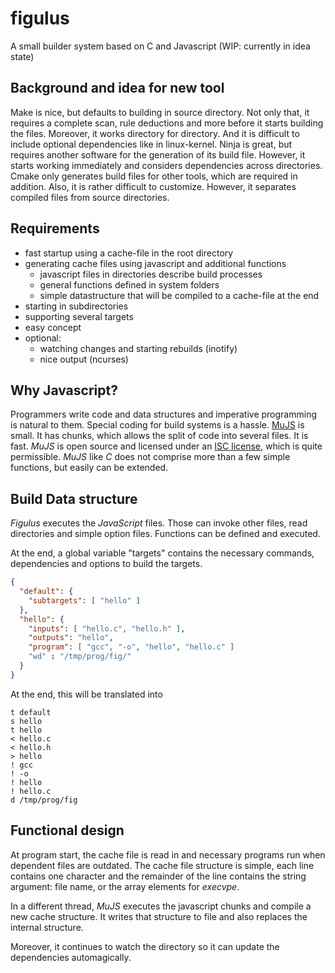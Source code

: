 # figulus
A small builder system based on C and Javascript (WIP: currently in idea state)

## Background and idea for new tool

Make is nice, but defaults to building in source directory. Not only that, it requires a complete scan, rule deductions and more before it starts building the files. Moreover, it works directory for directory. And it is difficult to include optional dependencies like in linux-kernel. Ninja is great, but requires another software for the generation of its build file. However, it starts working immediately and considers dependencies across directories. Cmake only generates build files for other tools, which are required in addition. Also, it is rather difficult to customize. However, it separates compiled files from source directories.

## Requirements

* fast startup using a cache-file in the root directory
* generating cache files using javascript and additional functions
    * javascript files in directories describe build processes
    * general functions defined in system folders
    * simple datastructure that will be compiled to a cache-file at the end
* starting in subdirectories
* supporting several targets
* easy concept
* optional:
    * watching changes and starting rebuilds (inotify)
    * nice output (ncurses)

## Why Javascript?

Programmers write code and data structures and imperative programming is natural to them. 
Special coding for build systems is a hassle. 
[MuJS](https://mujs.com/) is small. 
It has chunks, which allows the split of code into several files. 
It is fast. 
*MuJS* is open source and licensed under an [ISC license](https://opensource.org/license/isc-license-txt), which is quite permissible. 
*MuJS* like *C* does not comprise more than a few simple functions, but easily can be extended. 

## Build Data structure

*Figulus* executes the *JavaScript* files. 
Those can invoke other files, read directories and simple option files.
Functions can be defined and executed.

At the end, a global variable "targets" contains the necessary commands, dependencies and options to build the targets.

~~~JSON
{
  "default": {
    "subtargets": [ "hello" ]
  },
  "hello": {
    "inputs": [ "hello.c", "hello.h" ],
    "outputs": "hello",
    "program": [ "gcc", "-o", "hello", "hello.c" ]
    "wd" : "/tmp/prog/fig/"
  }
}
~~~

At the end, this will be translated into
~~~Txt
t default 
s hello
t hello
< hello.c
< hello.h
> hello
! gcc
! -o
! hello
! hello.c
d /tmp/prog/fig
~~~

## Functional design

At program start, the cache file is read in and necessary programs run when dependent files are outdated.
The cache file structure is simple, each line contains one character and the remainder of the line contains the string argument: file name, or the array elements for *execvpe*.

In a different thread, *MuJS* executes the javascript chunks and compile a new cache structure. 
It writes that structure to file and also replaces the internal structure.

Moreover, it continues to watch the directory so it can update the dependencies automagically. 

